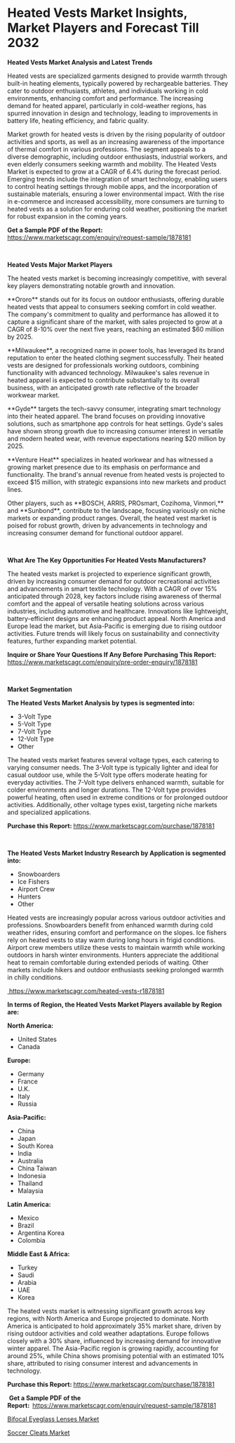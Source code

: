 <p><h1>Heated Vests Market Insights, Market Players and Forecast Till 2032</h1></p><p><strong>Heated Vests Market Analysis and Latest Trends</strong></p>
<p><p>Heated vests are specialized garments designed to provide warmth through built-in heating elements, typically powered by rechargeable batteries. They cater to outdoor enthusiasts, athletes, and individuals working in cold environments, enhancing comfort and performance. The increasing demand for heated apparel, particularly in cold-weather regions, has spurred innovation in design and technology, leading to improvements in battery life, heating efficiency, and fabric quality.</p><p>Market growth for heated vests is driven by the rising popularity of outdoor activities and sports, as well as an increasing awareness of the importance of thermal comfort in various professions. The segment appeals to a diverse demographic, including outdoor enthusiasts, industrial workers, and even elderly consumers seeking warmth and mobility. The Heated Vests Market is expected to grow at a CAGR of 6.4% during the forecast period. Emerging trends include the integration of smart technology, enabling users to control heating settings through mobile apps, and the incorporation of sustainable materials, ensuring a lower environmental impact. With the rise in e-commerce and increased accessibility, more consumers are turning to heated vests as a solution for enduring cold weather, positioning the market for robust expansion in the coming years.</p></p>
<p><strong>Get a Sample PDF of the Report:&nbsp;</strong> <a href="https://www.marketscagr.com/enquiry/request-sample/1878181?utm_campaign=2138&utm_medium=2&utm_source=Github&utm_content=ia&utm_term=04042025&utm_id=heated-vests">https://www.marketscagr.com/enquiry/request-sample/1878181</a></p>
<p>&nbsp;</p>
<p><strong>Heated Vests Major Market Players</strong></p>
<p><p>The heated vests market is becoming increasingly competitive, with several key players demonstrating notable growth and innovation. </p><p>**Ororo** stands out for its focus on outdoor enthusiasts, offering durable heated vests that appeal to consumers seeking comfort in cold weather. The company's commitment to quality and performance has allowed it to capture a significant share of the market, with sales projected to grow at a CAGR of 8-10% over the next five years, reaching an estimated $60 million by 2025.</p><p>**Milwaukee**, a recognized name in power tools, has leveraged its brand reputation to enter the heated clothing segment successfully. Their heated vests are designed for professionals working outdoors, combining functionality with advanced technology. Milwaukee's sales revenue in heated apparel is expected to contribute substantially to its overall business, with an anticipated growth rate reflective of the broader workwear market.</p><p>**Gyde** targets the tech-savvy consumer, integrating smart technology into their heated apparel. The brand focuses on providing innovative solutions, such as smartphone app controls for heat settings. Gyde's sales have shown strong growth due to increasing consumer interest in versatile and modern heated wear, with revenue expectations nearing $20 million by 2025.</p><p>**Venture Heat** specializes in heated workwear and has witnessed a growing market presence due to its emphasis on performance and functionality. The brand's annual revenue from heated vests is projected to exceed $15 million, with strategic expansions into new markets and product lines.</p><p>Other players, such as **BOSCH, ARRIS, PROsmart, Cozihoma, Vinmori,** and **Sunbond**, contribute to the landscape, focusing variously on niche markets or expanding product ranges. Overall, the heated vest market is poised for robust growth, driven by advancements in technology and increasing consumer demand for functional outdoor apparel.</p></p>
<p>&nbsp;</p>
<p><strong>What Are The Key Opportunities For Heated Vests Manufacturers?</strong></p>
<p><p>The heated vests market is projected to experience significant growth, driven by increasing consumer demand for outdoor recreational activities and advancements in smart textile technology. With a CAGR of over 15% anticipated through 2028, key factors include rising awareness of thermal comfort and the appeal of versatile heating solutions across various industries, including automotive and healthcare. Innovations like lightweight, battery-efficient designs are enhancing product appeal. North America and Europe lead the market, but Asia-Pacific is emerging due to rising outdoor activities. Future trends will likely focus on sustainability and connectivity features, further expanding market potential.</p></p>
<p><strong>Inquire or Share Your Questions If Any Before Purchasing This Report:</strong> <a href="https://www.marketscagr.com/enquiry/pre-order-enquiry/1878181?utm_campaign=2138&utm_medium=2&utm_source=Github&utm_content=ia&utm_term=04042025&utm_id=heated-vests">https://www.marketscagr.com/enquiry/pre-order-enquiry/1878181</a></p>
<p>&nbsp;</p>
<p><strong>Market Segmentation</strong></p>
<p><strong>The Heated Vests Market Analysis by types is segmented into:</strong></p>
<p><ul><li>3-Volt Type</li><li>5-Volt Type</li><li>7-Volt Type</li><li>12-Volt Type</li><li>Other</li></ul></p>
<p><p>The heated vests market features several voltage types, each catering to varying consumer needs. The 3-Volt type is typically lighter and ideal for casual outdoor use, while the 5-Volt type offers moderate heating for everyday activities. The 7-Volt type delivers enhanced warmth, suitable for colder environments and longer durations. The 12-Volt type provides powerful heating, often used in extreme conditions or for prolonged outdoor activities. Additionally, other voltage types exist, targeting niche markets and specialized applications.</p></p>
<p><strong>Purchase this Report:&nbsp;</strong><a href="https://www.marketscagr.com/purchase/1878181?utm_campaign=2138&utm_medium=2&utm_source=Github&utm_content=ia&utm_term=04042025&utm_id=heated-vests">https://www.marketscagr.com/purchase/1878181</a></p>
<p>&nbsp;</p>
<p><strong>The Heated Vests Market Industry Research by Application is segmented into:</strong></p>
<p><ul><li>Snowboarders</li><li>Ice Fishers</li><li>Airport Crew</li><li>Hunters</li><li>Other</li></ul></p>
<p><p>Heated vests are increasingly popular across various outdoor activities and professions. Snowboarders benefit from enhanced warmth during cold weather rides, ensuring comfort and performance on the slopes. Ice fishers rely on heated vests to stay warm during long hours in frigid conditions. Airport crew members utilize these vests to maintain warmth while working outdoors in harsh winter environments. Hunters appreciate the additional heat to remain comfortable during extended periods of waiting. Other markets include hikers and outdoor enthusiasts seeking prolonged warmth in chilly conditions.</p></p>
<p><a href="https://www.marketscagr.com/heated-vests-r1878181?utm_campaign=2138&utm_medium=2&utm_source=Github&utm_content=ia&utm_term=04042025&utm_id=heated-vests">&nbsp;https://www.marketscagr.com/heated-vests-r1878181</a></p>
<p><strong>In terms of Region, the Heated Vests Market Players available by Region are:</strong></p>
<p>
    <p> <strong> North America: </strong>
        <ul>
            <li>United States</li>
            <li>Canada</li>
        </ul>
        </p> 
    <p> <strong> Europe: </strong>
        <ul>
            <li>Germany</li>
            <li>France</li>
            <li>U.K.</li>
            <li>Italy</li>
            <li>Russia</li>
        </ul>
        </p> 
    <p> <strong> Asia-Pacific: </strong>
        <ul>
            <li>China</li>
            <li>Japan</li>
            <li>South Korea</li>
            <li>India</li>
            <li>Australia</li>
            <li>China Taiwan</li>
            <li>Indonesia</li>
            <li>Thailand</li>
            <li>Malaysia</li>
        </ul>
        </p> 
    <p> <strong> Latin America: </strong>
        <ul>
            <li>Mexico</li>
            <li>Brazil</li>
            <li>Argentina Korea</li>
            <li>Colombia</li>
        </ul>
        </p> 
    <p> <strong> Middle East & Africa: </strong>
        <ul>
            <li>Turkey</li>
            <li>Saudi</li>
            <li>Arabia</li>
            <li>UAE</li>
            <li>Korea</li>
        </ul>
    </p>
    </p>
<p><p>The heated vests market is witnessing significant growth across key regions, with North America and Europe projected to dominate. North America is anticipated to hold approximately 35% market share, driven by rising outdoor activities and cold weather adaptations. Europe follows closely with a 30% share, influenced by increasing demand for innovative winter apparel. The Asia-Pacific region is growing rapidly, accounting for around 25%, while China shows promising potential with an estimated 10% share, attributed to rising consumer interest and advancements in technology.</p></p>
<p><strong>Purchase this Report: </strong><a href="https://www.marketscagr.com/purchase/1878181?utm_campaign=2138&utm_medium=2&utm_source=Github&utm_content=ia&utm_term=04042025&utm_id=heated-vests">https://www.marketscagr.com/purchase/1878181</a></p>
<p>&nbsp;<strong>Get a Sample PDF of the Report:&nbsp;&nbsp;</strong><a href="https://www.marketscagr.com/enquiry/request-sample/1878181?utm_campaign=2138&utm_medium=2&utm_source=Github&utm_content=ia&utm_term=04042025&utm_id=heated-vests">https://www.marketscagr.com/enquiry/request-sample/1878181</a></p>
<p><strong></strong></p>
<p><p><a href="https://github.com/sofayahoo2023/Market-Research-Report-List-7/blob/main/bifocal-eyeglass-lenses-market.md?utm_campaign=2138&utm_medium=2&utm_source=Github&utm_content=ia&utm_term=04042025&utm_id=heated-vests">Bifocal Eyeglass Lenses Market</a></p><p><a href="https://github.com/joannesouthgate/Market-Research-Report-List-6/blob/main/soccer-cleats-market.md?utm_campaign=2138&utm_medium=2&utm_source=Github&utm_content=ia&utm_term=04042025&utm_id=heated-vests">Soccer Cleats Market</a></p></p>
